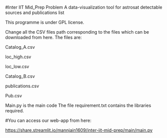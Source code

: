 #Inter IIT Mid_Prep Problem
A data-visualization tool for astrosat detectable sources and publications list

This programme is under GPL license.

Change all the CSV files path corresponding to the files which can be downloaded from here.
The files are:

Catalog_A.csv

loc_high.csv

loc_low.csv

Catalog_B.csv

publications.csv

Pub.csv

Main.py is the main code
The file requirement.txt contains the libraries required.

#You can access our web-app from here:

https://share.streamlit.io/mannjain1609/inter-iit-mid-prep/main/main.py
